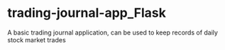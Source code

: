 # trading-journal-app_Flask
A basic trading journal application, can be used to keep records of daily stock market trades

